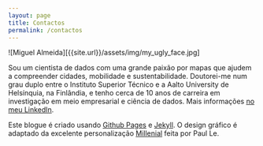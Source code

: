 ```yaml
---
layout: page
title: Contactos
permalink: /contactos
---
```


![Miguel Almeida][{{site.url}}/assets/img/my_ugly_face.jpg]

Sou um cientista de dados com uma grande paixão por mapas que ajudem a compreender cidades, mobilidade e sustentabilidade. Doutorei-me num grau duplo entre o Instituto Superior Técnico e a Aalto University de Helsínquia, na Finlândia, e tenho cerca de 10 anos de carreira em investigação em meio empresarial e ciência de dados. Mais informações [no meu LinkedIn](https://www.linkedin.com/in/miguelbalmeida/).

Este blogue é criado usando [Github Pages](https://pages.github.com/) e [Jekyll](https://jekyllrb.com/). O design gráfico é adaptado da excelente personalização [Millenial](https://jekyllthemes.io/theme/millennial) feita por Paul Le.